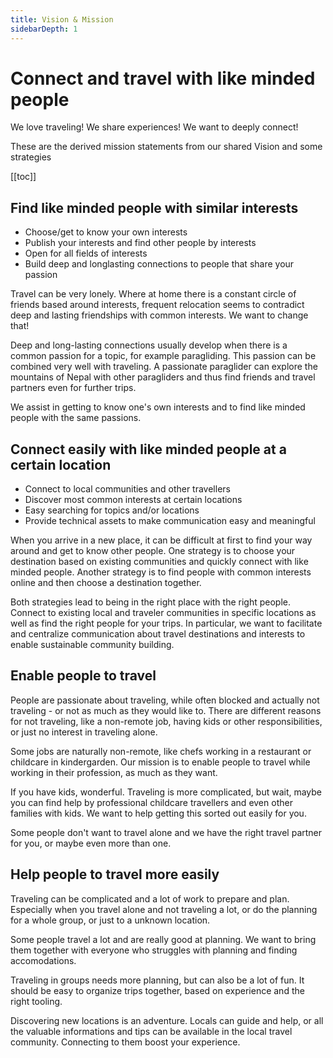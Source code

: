 ```yaml
---
title: Vision & Mission
sidebarDepth: 1
---
```


# Connect and travel with like minded people

We love traveling! We share experiences! We want to deeply connect! 

These are the derived mission statements from our shared Vision and some strategies

[[toc]]

## Find like minded people with similar interests

- Choose/get to know your own interests
- Publish your interests and find other people by interests
- Open for all fields of interests
- Build deep and longlasting connections to people that share your passion

Travel can be very lonely. Where at home there is a constant circle of friends based around interests, frequent relocation seems to contradict deep and lasting friendships with common interests. 
We want to change that!

Deep and long-lasting connections usually develop when there is a common passion for a topic, for example paragliding. This passion can be combined very well with traveling. A passionate paraglider can explore the mountains of Nepal with other paragliders and thus find friends and travel partners even for further trips.

We assist in getting to know one's own interests and to find like minded people with the same passions. 

## Connect easily with like minded people at a certain location

- Connect to local communities and other travellers
- Discover most common interests at certain locations
- Easy searching for topics and/or locations
- Provide technical assets to make communication easy and meaningful

When you arrive in a new place, it can be difficult at first to find your way around and get to know other people. One strategy is to choose your destination based on existing communities and quickly connect with like minded people. Another strategy is to find people with common interests online and then choose a destination together. 

Both strategies lead to being in the right place with the right people. Connect to existing local and traveler communities in specific locations as well as find the right people for your trips. In particular, we want to facilitate and centralize communication about travel destinations and interests to enable sustainable community building.

## Enable people to travel

People are passionate about traveling, while often blocked and actually not traveling - or not as much as they would like to.
There are different reasons for not traveling, like a non-remote job, having kids or other responsibilities, or just no interest in traveling alone.

Some jobs are naturally non-remote, like chefs working in a restaurant or childcare in kindergarden. Our mission is to enable people to travel while working in their profession, as much as they want. 

If you have kids, wonderful. Traveling is more complicated, but wait, maybe you can find help by professional childcare travellers and even other families with kids. We want to help getting this sorted out easily for you.

Some people don't want to travel alone and we have the right travel partner for you, or maybe even more than one.

## Help people to travel more easily

Traveling can be complicated and a lot of work to prepare and plan. Especially when you travel alone and not traveling a lot, or do the planning for a whole group, or just to a unknown location.

Some people travel a lot and are really good at planning. We want to bring them together with everyone who struggles with planning and finding accomodations.

Traveling in groups needs more planning, but can also be a lot of fun. It should be easy to organize trips together, based on experience and the right tooling.

Discovering new locations is an adventure. Locals can guide and help, or all the valuable informations and tips can be available in the local travel community. Connecting to them boost your experience.
